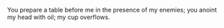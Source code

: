 You prepare a table before me in the presence of my enemies; you anoint my head with oil; my cup overflows.
